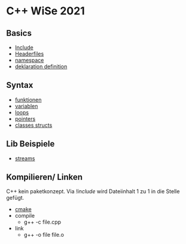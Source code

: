 # C++ WiSe 2021

## Basics
- [Include](Include)
- [Headerfiles](Headerfiles)
- [namespace](namespace)
- [deklaration definition](deklaration-definition)

## Syntax
- [funktionen](funktionen)
- [variablen](variablen)
- [loops](loops)
- [pointers](pointers)
- [classes structs](classes-structs)

## Lib Beispiele
- [streams](streams)

## Kompilieren/ Linken
C++ kein paketkonzept. Via *!include* wird Dateiinhalt 1 zu 1 in die Stelle gefügt.

- [cmake](cmake)
- compile
  - g++ -c file.cpp
- link
  - g++ -o file file.o

